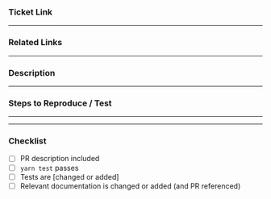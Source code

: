 ### Ticket Link

---

### Related Links

---

### Description

---

### Steps to Reproduce / Test

---

---

### Checklist

- [ ] PR description included
- [ ] `yarn test` passes
- [ ] Tests are [changed or added]
- [ ] Relevant documentation is changed or added (and PR referenced)

